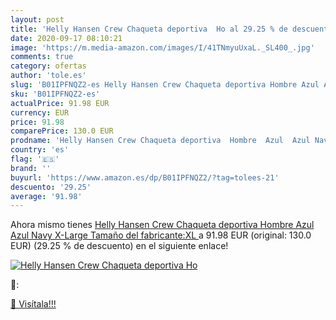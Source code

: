 ```yaml
---
layout: post
title: 'Helly Hansen Crew Chaqueta deportiva  Ho al 29.25 % de descuento'
date: 2020-09-17 08:10:21
image: 'https://m.media-amazon.com/images/I/41TNmyuUxaL._SL400_.jpg'
comments: true
category: ofertas
author: 'tole.es'
slug: 'B01IPFNQZ2-es Helly Hansen Crew Chaqueta deportiva Hombre Azul Azul Navy...'
sku: 'B01IPFNQZ2-es'
actualPrice: 91.98 EUR
currency: EUR
price: 91.98
comparePrice: 130.0 EUR
prodname: 'Helly Hansen Crew Chaqueta deportiva  Hombre  Azul  Azul Navy   X-Large  Tamaño del fabricante:XL '
country: 'es'
flag: '🇪🇸'
brand: ''
buyurl: 'https://www.amazon.es/dp/B01IPFNQZ2/?tag=tolees-21'
descuento: '29.25'
average: '91.98'
---
```


Ahora mismo tienes [Helly Hansen Crew Chaqueta deportiva  Hombre  Azul  Azul Navy   X-Large  Tamaño del fabricante:XL ](https://www.amazon.es/dp/B01IPFNQZ2/?tag=tolees-21) a 91.98 EUR (original: 130.0 EUR) (29.25 %  de descuento) en el siguiente enlace!

[![Helly Hansen Crew Chaqueta deportiva  Ho](https://m.media-amazon.com/images/I/41TNmyuUxaL._SL400_.jpg)](https://www.amazon.es/dp/B01IPFNQZ2/?tag=tolees-21)

🔎:


[🛒 Visítala!!!](https://www.amazon.es/dp/B01IPFNQZ2/?tag=tolees-21)
